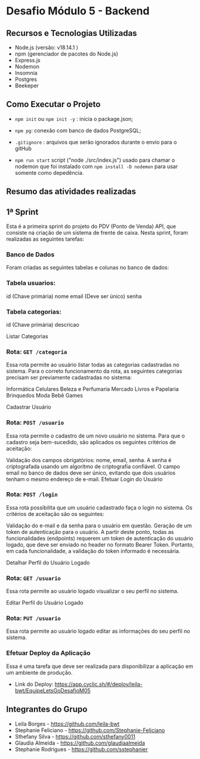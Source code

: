 # Desafio Módulo 5 - Backend

## Recursos e Tecnologias Utilizadas

- Node.js (versão: v18.14.1 )
- npm (gerenciador de pacotes do Node.js)
- Express.js
- Nodemon
- Insomnia
- Postgres
- Beekeper

## Como Executar o Projeto

- `npm init` ou `npm init -y` : inicia o package.json;
- `npm pg`: conexão com banco de dados PostgreSQL;
- `.gitignore` : arquivos que serão ignorados durante o envio para o gitHub

- `npm run start` script ("node ./src/index.js") usado para chamar o nodemon que foi instalado com `npm install -D nodemon` para usar somente como depedência.

## Resumo das atividades realizadas 

## 1ª Sprint

Esta é a primeira sprint do projeto do PDV (Ponto de Venda) API, que consiste na criação de um sistema de frente de caixa. Nesta sprint, foram realizadas as seguintes tarefas:

### Banco de Dados

Foram criadas as seguintes tabelas e colunas no banco de dados:

### Tabela usuarios:

id (Chave primária)
nome
email (Deve ser único)
senha

### Tabela categorias:

id (Chave primária)
descricao


Listar Categorias

###  Rota: `GET /categoria`

Essa rota permite ao usuário listar todas as categorias cadastradas no sistema. Para o correto funcionamento da rota, as seguintes categorias precisam ser previamente cadastradas no sistema:

Informática
Celulares
Beleza e Perfumaria
Mercado
Livros e Papelaria
Brinquedos
Moda
Bebê
Games


Cadastrar Usuário

### Rota: `POST /usuario`

Essa rota permite o cadastro de um novo usuário no sistema. Para que o cadastro seja bem-sucedido, são aplicados os seguintes critérios de aceitação:

Validação dos campos obrigatórios: nome, email, senha.
A senha é criptografada usando um algoritmo de criptografia confiável.
O campo email no banco de dados deve ser único, evitando que dois usuários tenham o mesmo endereço de e-mail.
Efetuar Login do Usuário



### Rota: `POST /login`

Essa rota possibilita que um usuário cadastrado faça o login no sistema. Os critérios de aceitação são os seguintes:

Validação do e-mail e da senha para o usuário em questão.
Geração de um token de autenticação para o usuário.
A partir deste ponto, todas as funcionalidades (endpoints) requerem um token de autenticação do usuário logado, que deve ser enviado no header no formato Bearer Token. Portanto, em cada funcionalidade, a validação do token informado é necessária.



Detalhar Perfil do Usuário Logado
###  Rota: `GET /usuario`

Essa rota permite ao usuário logado visualizar o seu perfil no sistema.


Editar Perfil do Usuário Logado
### Rota: `PUT /usuario`

Essa rota permite ao usuário logado editar as informações do seu perfil no sistema.


### Efetuar Deploy da Aplicação

Essa é uma tarefa que deve ser realizada para disponibilizar a aplicação em um ambiente de produção.
- Link do Deploy: https://app.cyclic.sh/#/deploy/leila-bwt/EquipeLetsGoDesafioM05

## Integrantes do Grupo

- Leila Borges - https://github.com/leila-bwt
- Stephanie Feliciano - https://github.com/Stephanie-Feliciano
- Sthefany Silva - https://github.com/sthefany0011
- Glaudia Almeida - https://github.com/glaudiaalmeida
- Stephanie Rodrigues  - https://github.com/sstephanier

